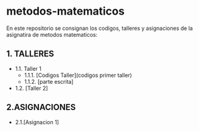 # metodos-matematicos
En este repositorio se consignan los codigos, talleres y asignaciones de la asignatira de metodos matematicos:
## 1. TALLERES
  + 1.1. Taller 1
     + 1.1.1. [Codigos Taller](codigos primer taller)
     + 1.1.2. [parte escrita]
  + 1.2. [Taller 2]
## 2.ASIGNACIONES
  + 2.1.[Asignacion 1]
